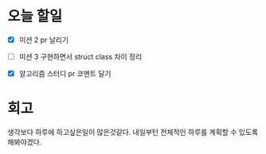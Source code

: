 # 오늘 할일

- [x] 미션 2 pr 날리기
- [ ] 미션 3 구현하면서 struct class 차이 정리
- [x] 알고리즘 스터디 pr 코멘트 달기







# 회고

생각보다 하루에 하고싶은일이 많은것같다. 내일부턴 전체적인 하루를 계획할 수 있도록 해봐야겠다.





